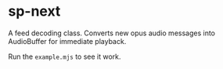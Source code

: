 # sp-next

A feed decoding class. Converts new opus audio messages into AudioBuffer for immediate playback.

Run the `example.mjs` to see it work.

